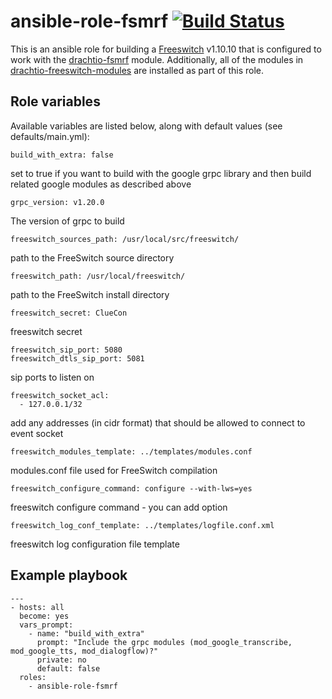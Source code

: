 # ansible-role-fsmrf [![Build Status](https://secure.travis-ci.org/davehorton/ansible-role-fsmrf.png)](http://travis-ci.org/davehorton/ansible-role-fsmrf)

This is an ansible role for building a [Freeswitch](https://freeswitch.org/) v1.10.10 that is configured to work with the [drachtio-fsmrf](https://github.com/davehorton/drachtio-fsmrf) module.  Additionally, all of the modules in [drachtio-freeswitch-modules](https://github.com/drachtio/drachtio-freeswitch-modules) are installed as part of this role.


## Role variables

Available variables are listed below, along with default values (see defaults/main.yml):

```
build_with_extra: false
```
set to true if you want to build with the google grpc library and then build related google modules as described above

```
grpc_version: v1.20.0
```
The version of grpc to build

```
freeswitch_sources_path: /usr/local/src/freeswitch/
```
path to the FreeSwitch source directory

```
freeswitch_path: /usr/local/freeswitch/
```
path to the FreeSwitch install directory

```
freeswitch_secret: ClueCon 
```
freeswitch secret

```
freeswitch_sip_port: 5080
freeswitch_dtls_sip_port: 5081
```
sip ports to listen on

```
freeswitch_socket_acl:
  - 127.0.0.1/32
```
add any addresses (in cidr format) that should be allowed to connect to event socket

```
freeswitch_modules_template: ../templates/modules.conf 
```
modules.conf file used for FreeSwitch compilation

```
freeswitch_configure_command: configure --with-lws=yes
```
freeswitch configure command - you can add option

```
freeswitch_log_conf_template: ../templates/logfile.conf.xml

```
freeswitch log configuration file template

## Example playbook
```
---
- hosts: all
  become: yes
  vars_prompt:
    - name: "build_with_extra"
      prompt: "Include the grpc modules (mod_google_transcribe, mod_google_tts, mod_dialogflow)?"
      private: no
      default: false
  roles:
    - ansible-role-fsmrf
```
